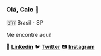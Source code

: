 ### Olá, __Caio__ 👋

🇧🇷 Brasil - SP

Me encontre aqui!

:briefcase: [__Linkedin__](https://www.linkedin.com/in/caio-willian-b4070ab6/)  :bird: [__Twitter__](https://twitter.com/caiowillianmor?lang=en)  :camera: [__Instagram__](https://www.instagram.com/cwillian40/?hl=pt-br)





